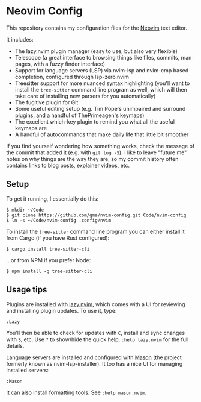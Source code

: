 Neovim Config
=============

This repository contains my configuration files for the [Neovim] text editor.

It includes:

- The lazy.nvim plugin manager (easy to use, but also very flexible)
- Telescope (a great interface to browsing things like files, commits, man
  pages, with a fuzzy finder interface)
- Support for language servers (LSP) via nvim-lsp and nvim-cmp based
  completion, configured through lsp-zero.nvim
- Treesitter support for more nuanced syntax highlighting (you'll want to
  install the `tree-sitter` command line program as well, which will then
  take care of installing new parsers for you automatically)
- The fugitive plugin for Git
- Some useful editing setup (e.g. Tim Pope's unimpaired and surround
  plugins, and a handful of ThePrimeagen's keymaps)
- The excellent which-key plugin to remind you what all the useful keymaps are
- A handful of autocommands that make daily life that little bit smoother

If you find yourself wondering how something works, check the message of the
commit that added it (e.g. with `git log -S`). I like to leave "future me"
notes on why things are the way they are, so my commit history often contains
links to blog posts, explainer videos, etc.

Setup
-----

To get it running, I essentially do this:

    $ mkdir ~/Code
    $ git clone https://github.com/gma/nvim-config.git Code/nvim-config
    $ ln -s ~/Code/nvim-config .config/nvim

To install the `tree-sitter` command line program you can either install it
from Cargo (if you have Rust configured):

    $ cargo install tree-sitter-cli

…or from NPM if you prefer Node:

    $ npm install -g tree-sitter-cli

[Neovim]: https://neovim.io
[Vim 8 repository]: https://github.com/gma/dotvim

Usage tips
----------

Plugins are installed with [lazy.nvim], which comes with a UI for reviewing and
installing plugin updates. To use it, type:

    :Lazy

You'll then be able to check for updates with `C`, install and sync changes
with `S`, etc. Use `?` to show/hide the quick help, `:help lazy.nvim` for the
full details.

Language servers are installed and configured with [Mason] (the project formerly
known as nvim-lsp-installer). It too has a nice UI for managing installed
servers:

    :Mason

It can also install formatting tools. See `:help mason.nvim`.

[lazy.nvim]: https://github.com/folke/lazy.nvim
[Mason]: https://github.com/williamboman/mason.nvim
